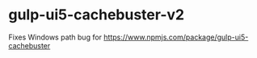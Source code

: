 # gulp-ui5-cachebuster-v2
Fixes Windows path bug for https://www.npmjs.com/package/gulp-ui5-cachebuster
